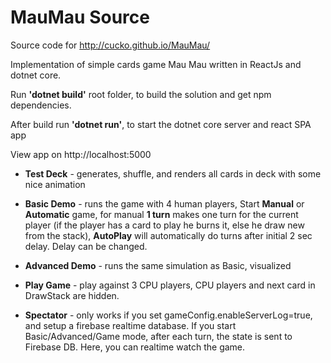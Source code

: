 # MauMau Source
Source code for http://cucko.github.io/MauMau/

Implementation of simple cards game Mau Mau written in ReactJs and dotnet core.

Run **'dotnet build'** root folder, to build the solution and get npm dependencies.

After build run **'dotnet run'**, to start the dotnet core server and react SPA app

View app on http://localhost:5000

- **Test Deck** - generates, shuffle, and renders all cards in deck with some nice animation

- **Basic Demo** - runs the game with 4 human players, Start **Manual** or **Automatic** game, for manual **1 turn** makes one turn for the current player (if the player has a card to play he burns it, else he draw new from the stack), **AutoPlay** will automatically do turns after initial 2 sec delay. Delay can be changed.

- **Advanced Demo** - runs the same simulation as Basic, visualized
- **Play Game** - play against 3 CPU players, CPU players and next card in DrawStack are hidden.
- **Spectator** - only works if you set gameConfig.enableServerLog=true, and setup a firebase realtime database. If you start Basic/Advanced/Game mode, after each turn, the state is sent to Firebase DB. Here, you can realtime watch the game.
